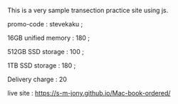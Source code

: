 This is a very sample transection practice site using js.

promo-code : stevekaku ;

16GB unified memory : 180 ;

512GB SSD storage : 100 ;

1TB SSD storage : 180 ;

Delivery charge : 20

live site : https://s-m-jony.github.io/Mac-book-ordered/
